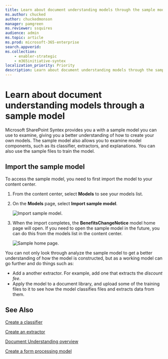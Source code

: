 ```yaml
---
title: Learn about document understanding models through the sample model
ms.author: chucked
author: chuckedmonson
manager: pamgreen
ms.reviewer: ssquires
audience: admin
ms.topic: article
ms.prod: microsoft-365-enterprise
search.appverid: 
ms.collection: 
    - enabler-strategic
    - m365initiative-syntex
localization_priority: Priority
description: Learn about document understanding models through the sample model.
---
```


# Learn about document understanding models through a sample model

Microsoft SharePoint Syntex provides you a with a sample model you can use to examine, giving you a better understanding of how to create your own models. The sample model also allows you to examine model components, such as its classifier, extractors, and explanations. You can also use the sample files to train the model.

## Import the sample model

To access the sample model, you need to first import the model to your content center.

1. From the content center, select **Models** to see your models list.</br>
2. On the **Models** page, select **Import sample model**.</br>

    ![Import sample model.](../media/content-understanding/import-sample-model.png) </br>

3. When the import completes, the **BenefitsChangeNotice** model home page will open. If you need to open the sample model in the future, you can do this from the models list in the content center. </br>

     ![Sample home page.](../media/content-understanding/sample-home-page.png)</br>

You can not only look through analyze the sample model to get a better understanding of how the model is constructed, but as a working model can go further and do things such as:

- Add a another extractor. For example, add one that extracts the *discount fee*.
- Apply the model to a document library, and upload some of the training files to it to see how the model classifies files and extracts data from them.


## See Also
[Create a classifier](create-a-classifier.md)

[Create an extractor](create-an-extractor.md)

[Document Understanding overview](document-understanding-overview.md)

[Create a form processing model](create-a-form-processing-model.md)  
